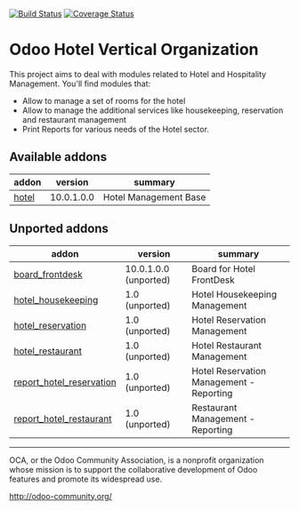 [![Build Status](https://travis-ci.org/OCA/vertical-hotel.svg?branch=10.0)](https://travis-ci.org/OCA/vertical-hotel)
[![Coverage Status](https://coveralls.io/repos/OCA/vertical-hotel/badge.png?branch=10.0)](https://coveralls.io/r/OCA/vertical-hotel?branch=10.0)


Odoo Hotel Vertical Organization
================================

This project aims to deal with modules related to Hotel and Hospitality Management. You'll find modules that:

 - Allow to manage a set of rooms for the hotel
 - Allow to manage the additional services like housekeeping, reservation and restaurant management
 - Print Reports for various needs of the Hotel sector.

[//]: # (addons)

Available addons
----------------
addon | version | summary
--- | --- | ---
[hotel](hotel/) | 10.0.1.0.0 | Hotel Management Base

Unported addons
---------------
addon | version | summary
--- | --- | ---
[board_frontdesk](board_frontdesk/) | 10.0.1.0.0 (unported) | Board for Hotel FrontDesk
[hotel_housekeeping](hotel_housekeeping/) | 1.0 (unported) | Hotel Housekeeping Management
[hotel_reservation](hotel_reservation/) | 1.0 (unported) | Hotel Reservation Management
[hotel_restaurant](hotel_restaurant/) | 1.0 (unported) | Hotel Restaurant Management
[report_hotel_reservation](report_hotel_reservation/) | 1.0 (unported) | Hotel Reservation Management - Reporting
[report_hotel_restaurant](report_hotel_restaurant/) | 1.0 (unported) | Restaurant Management - Reporting

[//]: # (end addons)
----

OCA, or the Odoo Community Association, is a nonprofit organization whose
mission is to support the collaborative development of Odoo features and
promote its widespread use.

http://odoo-community.org/

